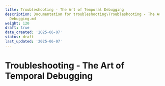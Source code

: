 ```yaml
---
title: Troubleshooting - The Art of Temporal Debugging
description: Documentation for troubleshooting\Troubleshooting - The Art of Temporal
  Debugging.md
weight: 120
draft: true
date_created: '2025-06-07'
status: draft
last_updated: '2025-06-07'
---
```


# Troubleshooting - The Art of Temporal Debugging